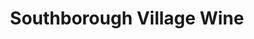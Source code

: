 ---
title: "Southborough Village Wine"
url: /keston/southborough-village-wine/
shop: Spirituosen
---